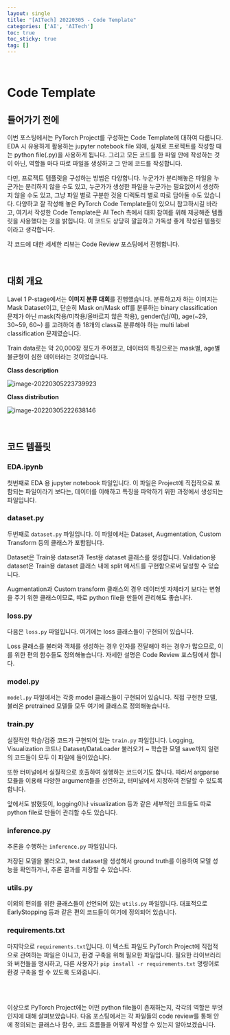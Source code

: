 ```yaml
---
layout: single
title: "[AITech] 20220305 - Code Template"
categories: ['AI', 'AITech']
toc: true
toc_sticky: true
tag: []
---
```




<br>

# Code Template

## 들어가기 전에

이번 포스팅에서는 PyTorch Project를 구성하는 Code Template에 대하여 다룹니다. EDA 시 유용하게 활용하는 jupyter notebook file 외에, 실제로 프로젝트를 작성할 때는 python file(.py)을 사용하게 됩니다. 그리고 모든 코드를 한 파일 안에 작성하는 것이 아닌, 역할들 마다 따로 파일을 생성하고 그 안에 코드를 작성합니다. 

다만, 프로젝트 템플릿을 구성하는 방법은 다양합니다. 누군가가 분리해놓은 파일을 누군가는 분리하지 않을 수도 있고, 누군가가 생성한 파일을 누군가는 필요없어서 생성하지 않을 수도 있고, 그냥 파일 별로 구분한 것을 디렉토리 별로 따로 담아둘 수도 있습니다. 다양하고 잘 작성해 놓은 PyTorch Code Template들이 있으니 참고하시길 바라고, 여기서 작성한 Code Template은 AI Tech 측에서 대회 참여를 위해 제공해준 템플릿을 사용했다는 것을 밝힙니다. 이 코드도 상당히 깔끔하고 가독성 좋게 작성된 템플릿이라고 생각합니다. 

각 코드에 대한 세세한 리뷰는 Code Review 포스팅에서 진행합니다. 



<br>

## 대회 개요

Lavel 1 P-stage에서는 **이미지 분류 대회**를 진행했습니다. 분류하고자 하는 이미지는 Mask Dataset이고, 단순히 Mask on/Mask off를 분류하는 binary classification 문제가 아닌 mask(착용/미착용/올바르지 않은 착용), gender(남/여), age(~29, 30~59, 60~) 를 고려하여 총 18개의 class로 분류해야 하는 multi label classification 문제였습니다. 

Train data로는 약 20,000장 정도가 주어졌고, 데이터의 특징으로는 mask별, age별 불균형이 심한 데이터라는 것이었습니다. 

**Class description**

![image-20220305223739923](https://user-images.githubusercontent.com/70505378/156886594-400fb96f-12f1-4d4b-af7b-eb4ca1ce6f01.png)

**Class distribution**

![image-20220305222638146](https://user-images.githubusercontent.com/70505378/156886596-a49b6b22-0969-4628-b6e6-5d63827b91ce.png)



<br>

## 코드 템플릿

### EDA.ipynb

첫번째로 EDA 용 jupyter notebook 파일입니다. 이 파일은 Project에 직접적으로 포함되는 파일이라기 보다는, 데이터를 이해하고 특징을 파악하기 위한 과정에서 생성되는 파일입니다. 

### dataset.py

두번째로 `dataset.py` 파일입니다. 이 파일에서는 Dataset, Augmentation, Custom Transform 등의 클래스가 포함됩니다. 

Dataset은 Train용 dataset과 Test용 dataset 클래스를 생성합니다. Validation용 dataset은 Train용 dataset 클래스 내에 split 메서드를 구현함으로써 달성할 수 있습니다. 

Augmentation과 Custom transform 클래스의 경우 데이터셋 자체라기 보다는 변형을 주기 위한 클래스이므로, 따로 python file을 만들어 관리해도 좋습니다. 

### loss.py

다음은 `loss.py` 파일입니다. 여기에는 loss 클래스들이 구현되어 있습니다. 

Loss 클래스를 불러와 객체를 생성하는 경우 인자를 전달해야 하는 경우가 많으므로, 이를 위한 편의 함수들도 정의해놓습니다. 자세한 설명은 Code Review 포스팅에서 합니다.  

### model.py

`model.py` 파일에서는 각종 model 클래스들이 구현되어 있습니다. 직접 구현한 모델, 불러온 pretrained 모델들 모두 여기에 클래스로 정의해놓습니다. 

### train.py

실질적인 학습/검증 코드가 구현되어 있는 `train.py` 파일입니다. Logging, Visualization 코드나 Dataset/DataLoader 불러오기 ~ 학습한 모델 save까지 일련의 코드들이 모두 이 파일에 들어있습니다. 

또한 터미널에서 실질적으로 호출하여 실행하는 코드이기도 합니다. 따라서 argparse 모듈을 이용해 다양한 argument들을 선언하고, 터미널에서 지정하여 전달할 수 있도록 합니다. 

앞에서도 밝혔듯이, logging이나 visualization 등과 같은 세부적인 코드들도 따로 python file로 만들어 관리할 수도 있습니다. 

### inference.py

추론을 수행하는 `inference.py` 파일입니다. 

저장된 모델을 불러오고, test dataset을 생성해서 ground truth를 이용하여 모델 성능을 확인하거나, 추론 결과를 저장할 수 있습니다. 

### utils.py

이외의 편의를 위한 클래스들이 선언되어 있는 `utils.py` 파일입니다. 대표적으로 EarlyStopping 등과 같은 편의 코드들이 여기에 정의되어 있습니다. 

### requirements.txt

마지막으로 `requirements.txt`입니다. 이 텍스트 파일도 PyTorch Project에 직접적으로 관여하는 파일은 아니고, 환경 구축을 위해 필요한 파일입니다. 필요한 라이브러리와 버전들을 명시하고, 다른 사용자가 `pip install -r requirements.txt` 명령어로 환경 구축을 할 수 있도록 도와줍니다. 

<br>

<br>

이상으로 PyTorch Project에는 어떤 python file들이 존재하는지, 각각의 역할은 무엇인지에 대해 살펴보았습니다. 다음 포스팅에서는 각 파일들의 code review를 통해 안에 정의되는 클래스나 함수, 코드 흐름들을 어떻게 작성할 수 있는지 알아보겠습니다. 























<br>
